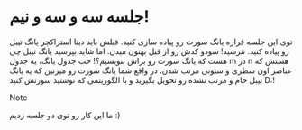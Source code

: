# جلسه سه و سه و نیم!
توی این جلسه قراره یانگ سورت رو پیاده سازی کنید. قبلش باید دیتا استراکچر یانگ تیبل رو پیاده کنید. نترسید! سودو کدش رو از قبل بهتون میدن. اما شاید بپرسید یانگ تیبل چی هست که یانگ سورت رو براش بنویسیم؟! خب جدول یانگ، یه جدول m در n هستش که عناصر اون سطری و ستونی مرتب شدن. در واقع شما یانگ سورت رو میزنین که یه یانگ تیبل خام و مرتب نشده رو تحویل بگیرید و با الگوریتمی که نوشتید سورتش کنید D:!

> [!NOTE]
> ما این کار رو توی دو جلسه زدیم :)
